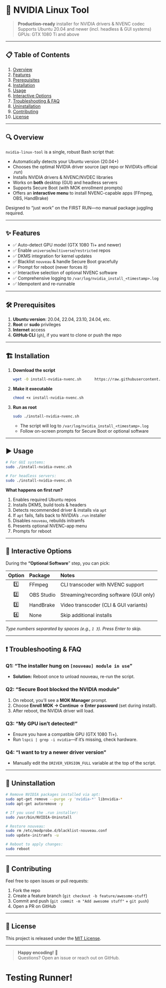 # 🚀 NVIDIA Linux Tool

> **Production-ready** installer for NVIDIA drivers & NVENC codec  
> Supports Ubuntu 20.04 and newer (incl. headless & GUI systems)  
> GPUs: GTX 1080 Ti and above  

---

## 📋 Table of Contents

1. [Overview](#-overview)  
2. [Features](#-features)  
3. [Prerequisites](#-prerequisites)  
4. [Installation](#-installation)  
5. [Usage](#-usage)  
6. [Interactive Options](#-interactive-options)  
7. [Troubleshooting & FAQ](#-troubleshooting--faq)  
8. [Uninstallation](#-uninstallation)  
9. [Contributing](#-contributing)  
10. [License](#-license)  

---

## 🔍 Overview

`nvidia-linux-tool` is a single, robust Bash script that:

- Automatically detects your Ubuntu version (20.04+)  
- Chooses the optimal NVIDIA driver source (apt repo or NVIDIA’s official .run)  
- Installs NVIDIA drivers & NVENC/NVDEC libraries  
- Works on **both** desktop (GUI) and headless servers  
- Supports Secure Boot (with MOK enrollment prompts)  
- Offers an **interactive menu** to install NVENC-capable apps (FFmpeg, OBS, HandBrake)  

Designed to “just work” on the FIRST RUN—no manual package juggling required.  

---

## ✨ Features

- ✅ Auto-detect GPU model (GTX 1080 Ti+ and newer)  
- ✅ Enable `universe`/`multiverse`/`restricted` repos  
- ✅ DKMS integration for kernel updates  
- ✅ Blacklist `nouveau` & handle Secure Boot gracefully  
- ✅ Prompt for reboot (never forces it)  
- ✅ Interactive selection of optional NVENC software  
- ✅ Comprehensive logging to `/var/log/nvidia_install_<timestamp>.log`  
- ✅ Idempotent and re-runnable  

---

## 🛠 Prerequisites

1. **Ubuntu version**: 20.04, 22.04, 23.10, 24.04, etc.  
2. **Root** or **sudo** privileges  
3. **Internet** access  
4. **GitHub CLI** (`gh`), if you want to clone or push the repo  

---

## 🏗 Installation

1. **Download the script**  
   ```bash
   wget -O install-nvidia-nvenc.sh      https://raw.githubusercontent.com/jalsarraf0/nvidia-linux-tool/main/install-nvidia-nvenc.sh
   ```
2. **Make it executable**  
   ```bash
   chmod +x install-nvidia-nvenc.sh
   ```
3. **Run as root**  
   ```bash
   sudo ./install-nvidia-nvenc.sh
   ```

   - The script will log to `/var/log/nvidia_install_<timestamp>.log`  
   - Follow on-screen prompts for Secure Boot or optional software  

---

## ▶️ Usage

```bash
# For GUI systems:
sudo ./install-nvidia-nvenc.sh

# For headless servers:
sudo ./install-nvidia-nvenc.sh
```

**What happens on first run?**

1. Enables required Ubuntu repos  
2. Installs DKMS, build tools & headers  
3. Detects recommended driver & installs via `apt`  
4. If `apt` fails, falls back to NVIDIA’s `.run` installer  
5. Disables `nouveau`, rebuilds initramfs  
6. Presents optional NVENC-app menu  
7. Prompts for reboot  

---

## 🔧 Interactive Options

During the **“Optional Software**” step, you can pick:

| Option | Package           | Notes                                       |
|:------:|:------------------|:--------------------------------------------|
| 1️⃣     | FFmpeg            | CLI transcoder with NVENC support           |
| 2️⃣     | OBS Studio        | Streaming/recording software (GUI only)     |
| 3️⃣     | HandBrake         | Video transcoder (CLI & GUI variants)       |
| 4️⃣     | None              | Skip additional installs                    |

_Type numbers separated by spaces (e.g., `1 3`). Press Enter to skip._

---

## ❗ Troubleshooting & FAQ

### Q1: “The installer hung on `[nouveau] module in use`”  
- **Solution:** Reboot once to unload nouveau, re-run the script.

### Q2: “Secure Boot blocked the NVIDIA module”  
1. On reboot, you’ll see a **MOK Manager** prompt.  
2. Choose **Enroll MOK → Continue → Enter password** (set during install).  
3. After reboot, the NVIDIA driver will load.

### Q3: “My GPU isn’t detected!”  
- Ensure you have a compatible GPU (GTX 1080 Ti+).  
- Run `lspci | grep -i nvidia`—if it’s missing, check hardware.

### Q4: “I want to try a newer driver version”  
- Manually edit the `DRIVER_VERSION_FULL` variable at the top of the script.

---

## 🧹 Uninstallation

```bash
# Remove NVIDIA packages installed via apt:
sudo apt-get remove --purge -y 'nvidia-*' libnvidia-*
sudo apt-get autoremove -y

# If you used the .run installer:
sudo /usr/bin/NVIDIA-Uninstall

# Restore nouveau:
sudo rm /etc/modprobe.d/blacklist-nouveau.conf
sudo update-initramfs -u

# Reboot to apply changes:
sudo reboot
```

---

## 🤝 Contributing

Feel free to open issues or pull requests:

1. Fork the repo  
2. Create a feature branch (`git checkout -b feature/awesome-stuff`)  
3. Commit and push (`git commit -m "Add awesome stuff"` + `git push`)  
4. Open a PR on GitHub  

---

## 📜 License

This project is released under the [MIT License](https://opensource.org/licenses/MIT).  

---

> **Happy encoding!** 🎉  
> Questions? Open an issue or reach out on GitHub.

# Testing Runner!
